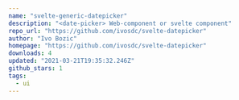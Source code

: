 ```yaml
---
name: "svelte-generic-datepicker"
description: "<date-picker> Web-component or svelte component"
repo_url: "https://github.com/ivosdc/svelte-datepicker"
author: "Ivo Bozic"
homepage: "https://github.com/ivosdc/svelte-datepicker"
downloads: 4
updated: "2021-03-21T19:35:32.246Z"
github_stars: 1
tags: 
  - ui
---
```

